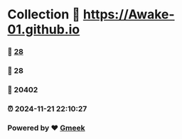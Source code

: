 # Collection :link: https://Awake-01.github.io 
### :page_facing_up: [28](https://Awake-01.github.io/tag.html) 
### :speech_balloon: 28 
### :hibiscus: 20402 
### :alarm_clock: 2024-11-21 22:10:27 
### Powered by :heart: [Gmeek](https://github.com/Meekdai/Gmeek)
